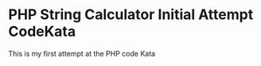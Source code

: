 PHP String Calculator Initial Attempt CodeKata 
==============================================

This is my first attempt at the PHP code Kata
